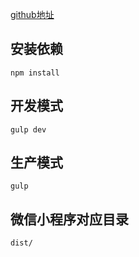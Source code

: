 [github地址](https://github.com/ogoss/wxapp-template.git)
## 安装依赖
```
npm install
```
## 开发模式
```
gulp dev
```
## 生产模式
```
gulp
```
## 微信小程序对应目录
```
dist/
```